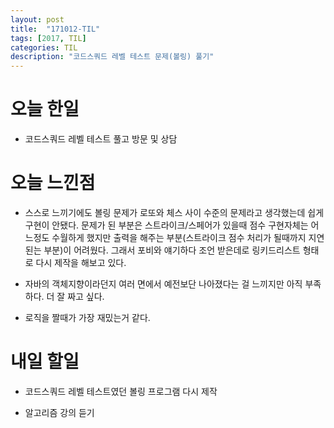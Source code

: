 ```yaml
---
layout: post
title:  "171012-TIL"
tags: [2017, TIL]
categories: TIL
description: "코드스쿼드 레벨 테스트 문제(볼링) 풀기"
---
```


오늘 한일
========

- 코드스쿼드 레벨 테스트 풀고 방문 및 상담

오늘 느낀점
=========

- 스스로 느끼기에도 볼링 문제가 로또와 체스 사이 수준의 문제라고 생각했는데 쉽게 구현이 안됐다. 문제가 된 부분은 스트라이크/스페어가 있을때 점수 구현자체는 어느정도 수월하게 했지만 출력을 해주는 부분(스트라이크 점수 처리가 될때까지 지연된는 부분)이 어려웠다. 그래서 포비와 얘기하다 조언 받은데로 링키드리스트 형태로 다시 제작을 해보고 있다.

- 자바의 객체지향이라던지 여러 면에서 예전보단 나아졌다는 걸 느끼지만 아직 부족하다. 더 잘 짜고 싶다.

- 로직을 짤때가 가장 재밌는거 같다.

내일 할일
=========

- 코드스쿼드 레벨 테스트였던 볼링 프로그램 다시 제작

- 알고리즘 강의 듣기
